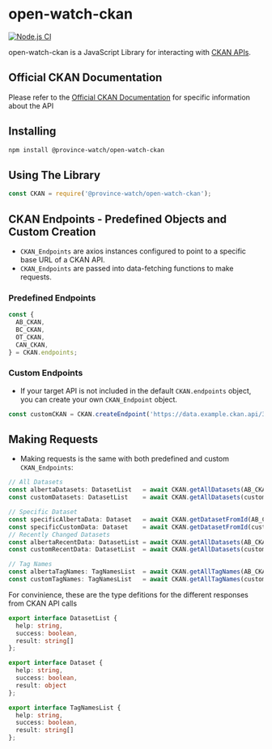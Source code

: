 # open-watch-ckan

[![Node.js CI](https://github.com/ProvinceWatch/open-watch/actions/workflows/node.js.yml/badge.svg)](https://github.com/ProvinceWatch/open-watch-ckan/actions/workflows/node.js.yml)

open-watch-ckan is a JavaScript Library for interacting with [CKAN APIs](https://ckan.org/).

## Official CKAN Documentation
Please refer to the [Official CKAN Documentation](https://docs.ckan.org/en/2.10/) for specific information about the API

## Installing
```bash
npm install @province-watch/open-watch-ckan
```

## Using The Library
```js
const CKAN = require('@province-watch/open-watch-ckan');
```
## CKAN Endpoints - Predefined Objects and Custom Creation
- `CKAN_Endpoints` are axios instances configured to point to a specific base URL of a CKAN API.
- `CKAN_Endpoints` are passed into data-fetching functions to make requests.

### Predefined Endpoints
```ts
const {
  AB_CKAN,
  BC_CKAN,
  OT_CKAN,
  CAN_CKAN,
} = CKAN.endpoints;
```
### Custom Endpoints
- If your target API is not included in the default `CKAN.endpoints` object, you can create your own `CKAN_Endpoint` object.
```ts
const customCKAN = CKAN.createEndpoint('https://data.example.ckan.api/3');
```

## Making Requests
- Making requests is the same with both predefined and custom `CKAN_Endpoints`:
```ts
// All Datasets
const albertaDatasets: DatasetList   = await CKAN.getAllDatasets(AB_CKAN);
const customDatasets: DatasetList    = await CKAN.getAllDatasets(customCKAN);

// Specific Dataset
const specificAlbertaData: Dataset   = await CKAN.getDatasetFromId(AB_CKAN);
const specificCustomData: Dataset    = await CKAN.getDatasetFromId(customCKAN);
// Recently Changed Datasets
const albertaRecentData: DatasetList = await CKAN.getAllDatasets(AB_CKAN);
const customRecentData: DatasetList  = await CKAN.getAllDatasets(customCKAN);

// Tag Names
const albertaTagNames: TagNamesList  = await CKAN.getAllTagNames(AB_CKAN);
const customTagNames: TagNamesList   = await CKAN.getAllTagNames(customCKAN);
```

For convinience, these are the type defitions for the different responses from CKAN API calls
```ts
export interface DatasetList {
  help: string,
  success: boolean,
  result: string[]
};

export interface Dataset {
  help: string,
  success: boolean,
  result: object
};

export interface TagNamesList {
  help: string,
  success: boolean,
  result: string[]
};
```
